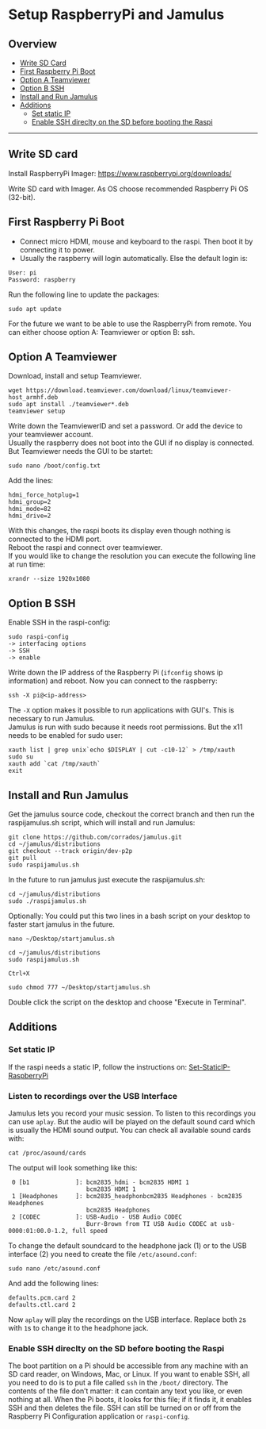 # Setup RaspberryPi and Jamulus
## Overview
- [Write SD Card](#Write-SD-card)    
- [First Raspberry Pi Boot](#First-Raspberry-Pi-Boot)    
- [Option A Teamviewer](#Option-A-Teamviewer)    
- [Option B SSH](#Option-B-SSH)    
- [Install and Run Jamulus](#Install-and-Run-Jamulus)    
- [Additions](#Additions)     
  - [Set static IP](#Set-static-IP)    
  - [Enable SSH direclty on the SD before booting the Raspi](#Enable-SSH-direclty-on-the-SD-before-booting-the-Raspi)    

------------------------------------------------

## Write SD card
Install RaspberryPi Imager: https://www.raspberrypi.org/downloads/

Write SD card with Imager. As OS choose recommended Raspberry Pi OS (32-bit).

## First Raspberry Pi Boot
- Connect micro HDMI, mouse and keyboard to the raspi. Then boot it by connecting it to power.
- Usually the raspberry will login automatically. Else the default login is:
```
User: pi     
Password: raspberry
```
Run the following line to update the packages:
```
sudo apt update
```

For the future we want to be able to use the RaspberryPi from remote. You can either choose option A: Teamviewer or option B: ssh.

## Option A Teamviewer
Download, install and setup Teamviewer.
```
wget https://download.teamviewer.com/download/linux/teamviewer-host_armhf.deb
sudo apt install ./teamviewer*.deb
teamviewer setup
```
Write down the TeamviewerID and set a password. Or add the device to your teamviewer account.   
Usually the raspberry does not boot into the GUI if no display is connected. But Teamviewer needs the GUI to be startet:
```
sudo nano /boot/config.txt
```
Add the lines:
```
hdmi_force_hotplug=1
hdmi_group=2
hdmi_mode=82
hdmi_drive=2
```
With this changes, the raspi boots its display even though nothing is connected to the HDMI port.   
Reboot the raspi and connect over teamviewer.    
If you would like to change the resolution you can execute the following line at run time:
```
xrandr --size 1920x1080
```

## Option B SSH
Enable SSH in the raspi-config:
```
sudo raspi-config 
-> interfacing options 
-> SSH 
-> enable
```
Write down the IP address of the Raspberry Pi (`ifconfig` shows ip information) and reboot.
Now you can connect to the raspberry:

```
ssh -X pi@<ip-address>
```
The `-X` option makes it possible to run applications with GUI's. This is necessary to run Jamulus.    
Jamulus is run with sudo because it needs root permissions. But the x11 needs to be enabled for sudo user:
```
xauth list | grep unix`echo $DISPLAY | cut -c10-12` > /tmp/xauth
sudo su
xauth add `cat /tmp/xauth`
exit
```


## Install and Run Jamulus
Get the jamulus source code, checkout the correct branch and then run the raspijamulus.sh script, which will install and run Jamulus:
```
git clone https://github.com/corrados/jamulus.git
cd ~/jamulus/distributions
git checkout --track origin/dev-p2p
git pull
sudo raspijamulus.sh
```
In the future to run jamulus just execute the raspijamulus.sh:
```
cd ~/jamulus/distributions
sudo ./raspijamulus.sh
```
Optionally:
You could put this two lines in a bash script on your desktop to faster start jamulus in the future.
```
nano ~/Desktop/startjamulus.sh

cd ~/jamulus/distributions
sudo raspijamulus.sh

Ctrl+X

sudo chmod 777 ~/Desktop/startjamulus.sh
```
Double click the script on the desktop and choose "Execute in Terminal".

## Additions
### Set static IP
If the raspi needs a static IP, follow the instructions on: [Set-StaticIP-RaspberryPi](https://thepihut.com/blogs/raspberry-pi-tutorials/how-to-give-your-raspberry-pi-a-static-ip-address-update)


### Listen to recordings over the USB Interface
Jamulus lets you record your music session. To listen to this recordings you can use `aplay`. But the audio will be played on the default sound card which is usually the HDMI sound output. You can check all available sound cards with:
```
cat /proc/asound/cards
```
The output will look something like this:
```
 0 [b1             ]: bcm2835_hdmi - bcm2835 HDMI 1
                      bcm2835 HDMI 1
 1 [Headphones     ]: bcm2835_headphonbcm2835 Headphones - bcm2835 Headphones
                      bcm2835 Headphones
 2 [CODEC          ]: USB-Audio - USB Audio CODEC
                      Burr-Brown from TI USB Audio CODEC at usb-0000:01:00.0-1.2, full speed
```
To change the default soundcard to the headphone jack (1) or to the USB interface (2) you need to create the file `/etc/asound.conf`:
```
sudo nano /etc/asound.conf
```
And add the following lines:  
```
defaults.pcm.card 2
defaults.ctl.card 2
```
Now `aplay` will play the recordings on the USB interface. Replace both `2`s with `1`s to change it to the headphone jack.

### Enable SSH direclty on the SD before booting the Raspi
The boot partition on a Pi should be accessible from any machine with an SD card reader, on Windows, Mac, or Linux. If you want to enable SSH, all you need to do is to put a file called `ssh` in the `/boot/` directory. The contents of the file don’t matter: it can contain any text you like, or even nothing at all. When the Pi boots, it looks for this file; if it finds it, it enables SSH and then deletes the file. SSH can still be turned on or off from the Raspberry Pi Configuration application or `raspi-config`.
